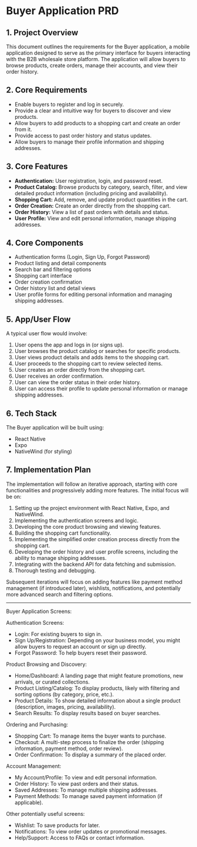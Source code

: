 # Buyer Application PRD

## 1. Project Overview

This document outlines the requirements for the Buyer application, a mobile application designed to serve as the primary interface for buyers interacting with the B2B wholesale store platform. The application will allow buyers to browse products, create orders, manage their accounts, and view their order history.

## 2. Core Requirements

- Enable buyers to register and log in securely.
- Provide a clear and intuitive way for buyers to discover and view products.
- Allow buyers to add products to a shopping cart and create an order from it.
- Provide access to past order history and status updates.
- Allow buyers to manage their profile information and shipping addresses.

## 3. Core Features

- **Authentication:** User registration, login, and password reset.
- **Product Catalog:** Browse products by category, search, filter, and view detailed product information (including pricing and availability).
- **Shopping Cart:** Add, remove, and update product quantities in the cart.
- **Order Creation:** Create an order directly from the shopping cart.
- **Order History:** View a list of past orders with details and status.
- **User Profile:** View and edit personal information, manage shipping addresses.

## 4. Core Components

- Authentication forms (Login, Sign Up, Forgot Password)
- Product listing and detail components
- Search bar and filtering options
- Shopping cart interface
- Order creation confirmation
- Order history list and detail views
- User profile forms for editing personal information and managing shipping addresses.

## 5. App/User Flow

A typical user flow would involve:

1. User opens the app and logs in (or signs up).
2. User browses the product catalog or searches for specific products.
3. User views product details and adds items to the shopping cart.
4. User proceeds to the shopping cart to review selected items.
5. User creates an order directly from the shopping cart.
6. User receives an order confirmation.
7. User can view the order status in their order history.
8. User can access their profile to update personal information or manage shipping addresses.

## 6. Tech Stack

The Buyer application will be built using:

- React Native
- Expo
- NativeWind (for styling)

## 7. Implementation Plan

The implementation will follow an iterative approach, starting with core functionalities and progressively adding more features. The initial focus will be on:

1. Setting up the project environment with React Native, Expo, and NativeWind.
2. Implementing the authentication screens and logic.
3. Developing the core product browsing and viewing features.
4. Building the shopping cart functionality.
5. Implementing the simplified order creation process directly from the shopping cart.
6. Developing the order history and user profile screens, including the ability to manage shipping addresses.
7. Integrating with the backend API for data fetching and submission.
8. Thorough testing and debugging.

Subsequent iterations will focus on adding features like payment method management (if introduced later), wishlists, notifications, and potentially more advanced search and filtering options.

---
Buyer Application Screens:

Authentication Screens:

- Login: For existing buyers to sign in.
- Sign Up/Registration: Depending on your business model, you might allow buyers to request an account or sign up directly.
- Forgot Password: To help buyers reset their password.

Product Browsing and Discovery:

- Home/Dashboard: A landing page that might feature promotions, new arrivals, or curated collections.
- Product Listing/Catalog: To display products, likely with filtering and sorting options (by category, price, etc.).
- Product Details: To show detailed information about a single product (description, images, pricing, availability).
- Search Results: To display results based on buyer searches.

Ordering and Purchasing:

- Shopping Cart: To manage items the buyer wants to purchase.
- Checkout: A multi-step process to finalize the order (shipping information, payment method, order review).
- Order Confirmation: To display a summary of the placed order.

Account Management:

- My Account/Profile: To view and edit personal information.
- Order History: To view past orders and their status.
- Saved Addresses: To manage multiple shipping addresses.
- Payment Methods: To manage saved payment information (if applicable).

Other potentially useful screens:

- Wishlist: To save products for later.
- Notifications: To view order updates or promotional messages.
- Help/Support: Access to FAQs or contact information.
